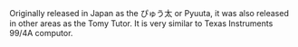 Originally released in Japan as the ぴゅう太 or Pyuuta, it was also released in other areas as the Tomy Tutor. It is very similar to Texas Instruments 99/4A computor. 
